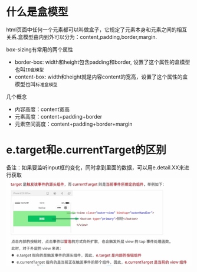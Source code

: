 


# 什么是盒模型
html页面中任何一个元素都可以叫做盒子，它规定了元素本身和元素之间的相互关系.盒模型由内到外可以分为：content,padding,border,margin.

box-sizing有常用的两个属性
  - border-box: width和height包含padding和border, 设置了这个属性的盒模型也叫`ID盒模型`
  - content-box: width和height就是内容content的宽高，设置了这个属性的盒模型也叫`标准盒模型`

几个概念
  - 内容高度：content宽高
  - 元素高度：content+padding+border
  - 元素空间高度：content+padding+border+margin

# e.target和e.currentTarget的区别
备注：如果要监听input框的变化，同时拿到里面的数据，可以用e.detail.XX来进行获取
![image](../images/00001.png)
